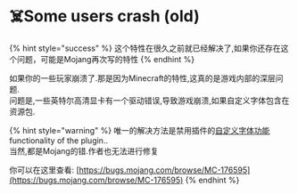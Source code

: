 # ☠️Some users crash \(old\)

{% hint style="success" %}
这个特性在很久之前就已经解决了,如果你还存在这个问题，可能是Mojang再次写的特性
{% endhint %}

如果你的一些玩家崩溃了.那是因为Minecraft的特性,这真的是游戏内部的深层问题.  
问题是,一些英特尔高清显卡有一个驱动错误,导致游戏崩溃,如果自定义字体包含在资源包.

{% hint style="warning" %}
唯一的解决方法是禁用插件的[自定义字体功能](../plugin-usage/adding-content/advanced/fonts/method-1/) functionality of the plugin..  
当然,都是Mojang的错.作者也无法进行修复

你可以在这里查看: [https://bugs.mojang.com/browse/MC-176595](https://bugs.mojang.com/browse/MC-176595)
{% endhint %}


